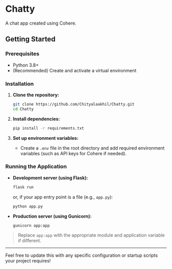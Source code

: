 # Chatty
A chat app created using Cohere.

## Getting Started

### Prerequisites

- Python 3.8+
- (Recommended) Create and activate a virtual environment

### Installation

1. **Clone the repository:**
   ```bash
   git clone https://github.com/Chityalaakhil/Chatty.git
   cd Chatty
   ```

2. **Install dependencies:**
   ```bash
   pip install -r requirements.txt
   ```

3. **Set up environment variables:**
   - Create a `.env` file in the root directory and add required environment variables (such as API keys for Cohere if needed).

### Running the Application

- **Development server (using Flask):**
  ```bash
  flask run
  ```
  or, if your app entry point is a file (e.g., `app.py`):
  ```bash
  python app.py
  ```

- **Production server (using Gunicorn):**
  ```bash
  gunicorn app:app
  ```

> Replace `app:app` with the appropriate module and application variable if different.

---

Feel free to update this with any specific configuration or startup scripts your project requires!
